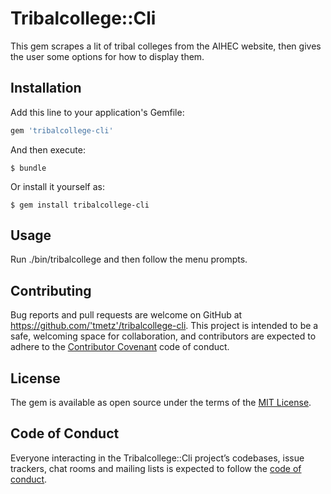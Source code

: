 # Tribalcollege::Cli

This gem scrapes a lit of tribal colleges from the AIHEC website, then gives the user some options for how to display them.

## Installation

Add this line to your application's Gemfile:

```ruby
gem 'tribalcollege-cli'
```

And then execute:

    $ bundle

Or install it yourself as:

    $ gem install tribalcollege-cli

## Usage

Run ./bin/tribalcollege and then follow the menu prompts.


## Contributing

Bug reports and pull requests are welcome on GitHub at https://github.com/'tmetz'/tribalcollege-cli. This project is intended to be a safe, welcoming space for collaboration, and contributors are expected to adhere to the [Contributor Covenant](http://contributor-covenant.org) code of conduct.

## License

The gem is available as open source under the terms of the [MIT License](https://opensource.org/licenses/MIT).

## Code of Conduct

Everyone interacting in the Tribalcollege::Cli project’s codebases, issue trackers, chat rooms and mailing lists is expected to follow the [code of conduct](https://github.com/'tmetz'/tribalcollege-cli/blob/master/CODE_OF_CONDUCT.md).
